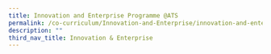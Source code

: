 ```yaml
---
title: Innovation and Enterprise Programme @ATS
permalink: /co-curriculum/Innovation-and-Enterprise/innovation-and-enterprise-programme-at-ats/
description: ""
third_nav_title: Innovation & Enterprise
---
```

